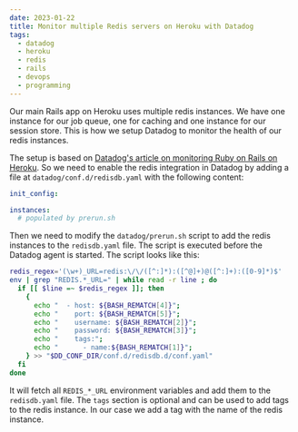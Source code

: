 ```yaml
---
date: 2023-01-22
title: Monitor multiple Redis servers on Heroku with Datadog
tags:
  - datadog
  - heroku
  - redis
  - rails
  - devops
  - programming
---
```


Our main Rails app on Heroku uses multiple redis instances. We have one instance for our job queue, one for caching and one instance for our session store. This is how we setup Datadog to monitor the health of our redis instances.

The setup is based on [Datadog's article on monitoring Ruby on Rails on Heroku][1]. So we need to enable the redis integration in Datadog by adding a file at `datadog/conf.d/redisdb.yaml` with the following content:

```yaml
init_config:

instances:
  # populated by prerun.sh
```

Then we need to modify the `datadog/prerun.sh` script to add the redis instances to the `redisdb.yaml` file. The script is executed before the Datadog agent is started. The script looks like this:

```bash
redis_regex='(\w+)_URL=redis:\/\/([^:]*):([^@]+)@([^:]+):([0-9]*)$'
env | grep "REDIS.*_URL=" | while read -r line ; do
  if [[ $line =~ $redis_regex ]]; then
    {
      echo "  - host: ${BASH_REMATCH[4]}";
      echo "    port: ${BASH_REMATCH[5]}";
      echo "    username: ${BASH_REMATCH[2]}";
      echo "    password: ${BASH_REMATCH[3]}";
      echo "    tags:";
      echo "      - name:${BASH_REMATCH[1]}";
    } >> "$DD_CONF_DIR/conf.d/redisdb.d/conf.yaml"
  fi
done
```

It will fetch all `REDIS_*_URL` environment variables and add them to the `redisdb.yaml` file. The `tags` section is optional and can be used to add tags to the redis instance. In our case we add a tag with the name of the redis instance.

[1]: https://docs.datadoghq.com/agent/guide/heroku-ruby/
